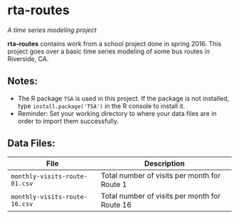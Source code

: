 # rta-routes
*A time series modeling project*

**rta-routes** contains work from a school project done in spring 2016. This project goes over a basic time series modeling of some bus routes in Riverside, CA.

## Notes:
- The R package `TSA` is used in this project. If the package is not installed, type `install.package('TSA')` in the R console to install it.
- Reminder: Set your working directory to where your data files are in order to import them successfully.

## Data Files:
| File | Description |
| ---- | ---- |
| `monthly-visits-route-01.csv` | Total number of visits per month for Route 1|
| `monthly-visits-route-16.csv` | Total number of visits per month for Route 16|
